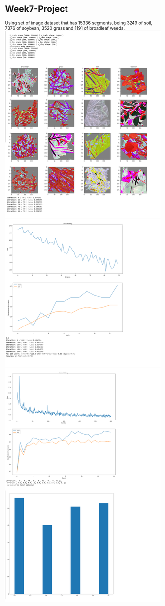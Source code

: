 # Week7-Project
Using set of image dataset that has 15336 segments, being 3249 of soil, 7376 of soybean, 3520 grass and 1191 of broadleaf weeds.<br>
<img src="https://github.com/san-jeev/Week7-Project/blob/master/media/1.png"><br>
<img src="https://github.com/san-jeev/Week7-Project/blob/master/media/2.png"><br>
<img src="https://github.com/san-jeev/Week7-Project/blob/master/media/3.png"><br>
